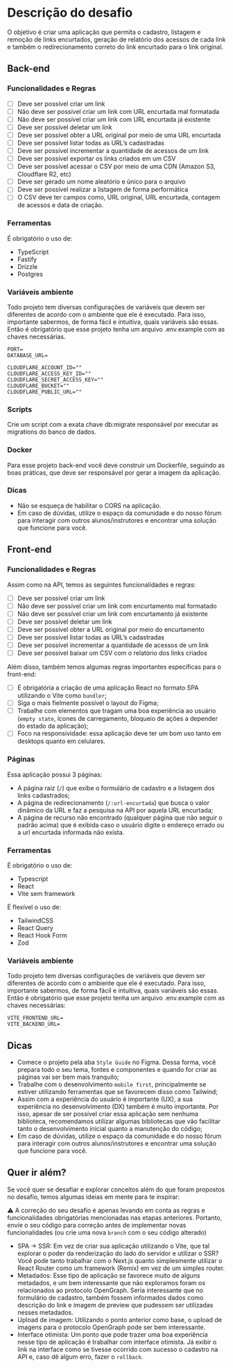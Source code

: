 # Descrição do desafio
O objetivo é criar uma aplicação que permita o cadastro, listagem e remoção de links encurtados, geração de relatório dos acessos de cada link e também o redirecionamento correto do link encurtado para o link original.

## Back-end

### Funcionalidades e Regras

- [ ]  Deve ser possível criar um link
- [ ]  Não deve ser possível criar um link com URL encurtada mal formatada
- [ ]  Não deve ser possível criar um link com URL encurtada já existente
- [ ]  Deve ser possível deletar um link
- [ ]  Deve ser possível obter a URL original por meio de uma URL encurtada
- [ ]  Deve ser possível listar todas as URL’s cadastradas
- [ ]  Deve ser possível incrementar a quantidade de acessos de um link
- [ ]  Deve ser possível exportar os links criados em um CSV
- [ ]  Deve ser possível acessar o CSV por meio de uma CDN (Amazon S3, Cloudflare R2, etc)
- [ ]  Deve ser gerado um nome aleatório e único para o arquivo
- [ ]  Deve ser possível realizar a listagem de forma performática
- [ ]  O CSV deve ter campos como, URL original, URL encurtada, contagem de acessos e data de criação.

### Ferramentas
É obrigatório o uso de:
- TypeScript
- Fastify
- Drizzle
- Postgres

### Variáveis ambiente
Todo projeto tem diversas configurações de variáveis que devem ser diferentes de acordo com o ambiente que ele é executado. Para isso, importante sabermos, de forma fácil e intuitiva, quais variáveis são essas. Então é obrigatório que esse projeto tenha um arquivo .env.example com as chaves necessárias.
```
PORT=
DATABASE_URL=

CLOUDFLARE_ACCOUNT_ID=""
CLOUDFLARE_ACCESS_KEY_ID=""
CLOUDFLARE_SECRET_ACCESS_KEY=""
CLOUDFLARE_BUCKET=""
CLOUDFLARE_PUBLIC_URL=""
```

### Scripts
Crie um script com a exata chave db:migrate responsável por executar as migrations do banco de dados.

### Docker
Para esse projeto back-end você deve construir um Dockerfile, seguindo as boas práticas, que deve ser responsável por gerar a imagem da aplicação.

### Dicas
- Não se esqueça de habilitar o CORS na aplicação.
- Em caso de dúvidas, utilize o espaço da comunidade e do nosso fórum para interagir com outros alunos/instrutores e encontrar uma solução que funcione para você.


## Front-end

### Funcionalidades e Regras
Assim como na API, temos as seguintes funcionalidades e regras:

- [ ]  Deve ser possível criar um link
- [ ]  Não deve ser possível criar um link com encurtamento mal formatado
- [ ]  Não deve ser possível criar um link com encurtamento já existente
- [ ]  Deve ser possível deletar um link
- [ ]  Deve ser possível obter a URL original por meio do encurtamento
- [ ]  Deve ser possível listar todas as URL’s cadastradas
- [ ]  Deve ser possível incrementar a quantidade de acessos de um link
- [ ]  Deve ser possível baixar um CSV com o relatório dos links criados

Além disso, também temos algumas regras importantes específicas para o front-end:

- [ ]  É obrigatória a criação de uma aplicação React no formato SPA utilizando o Vite como `bundler`;
- [ ]  Siga o mais fielmente possível o layout do Figma;
- [ ]  Trabalhe com elementos que tragam uma boa experiência ao usuário (`empty state`, ícones de carregamento, bloqueio de ações a depender do estado da aplicação);
- [ ]  Foco na responsividade: essa aplicação deve ter um bom uso tanto em desktops quanto em celulares.

### Páginas
Essa aplicação possui 3 páginas:

- A página raiz (`/`) que exibe o formulário de cadastro e a listagem dos links cadastrados;
- A página de redirecionamento (`/:url-encurtada`) que busca o valor dinâmico da URL e faz a pesquisa na API por aquela URL encurtada;
- A página de recurso não encontrado (qualquer página que não seguir o padrão acima) que é exibida caso o usuário digite o endereço errado ou a url encurtada informada não exista.

### Ferramentas
É obrigatório o uso de:

- Typescript
- React
- Vite sem framework

É flexível o uso de:

- TailwindCSS
- React Query
- React Hook Form
- Zod

### Variáveis ambiente
Todo projeto tem diversas configurações de variáveis que devem ser diferentes de acordo com o ambiente que ele é executado. Para isso, importante sabermos, de forma fácil e intuitiva, quais variáveis são essas. Então é obrigatório que esse projeto tenha um arquivo .env.example com as chaves necessárias:

```
VITE_FRONTEND_URL=
VITE_BACKEND_URL=
```
## Dicas

- Comece o projeto pela aba `Style Guide` no Figma. Dessa forma, você prepara todo o seu tema, fontes e componentes e quando for criar as páginas vai ser bem mais tranquilo;
- Trabalhe com o desenvolvimento `mobile first`, principalmente se estiver utilizando ferramentas que se favorecem disso como Tailwind;
- Assim com a experiência do usuário é importante (UX), a sua experiência no desenvolvimento (DX) também é muito importante. Por isso, apesar de ser possível criar essa aplicação sem nenhuma biblioteca, recomendamos utilizar algumas bibliotecas que vão facilitar tanto o desenvolvimento inicial quanto a manutenção do código;
- Em caso de dúvidas, utilize o espaço da comunidade e do nosso fórum para interagir com outros alunos/instrutores e encontrar uma solução que funcione para você.

## Quer ir além?

Se você quer se desafiar e explorar conceitos além do que foram propostos no desafio, temos algumas ideias em mente para te inspirar:


⚠️
A correção do seu desafio é apenas levando em conta as regras e funcionalidades obrigatórias mencionadas nas etapas anteriores. Portanto, envie o seu código para correção antes de implementar novas funcionalidades (ou crie uma nova `branch` com o seu código alterado)


- SPA → SSR: Em vez de criar sua aplicação utilizando o Vite, que tal explorar o poder da renderização do lado do servidor e utilizar o SSR? Você pode tanto trabalhar com o Next.js quanto simplesmente utilizar o React Router como um framework (Remix) em vez de um simples router.
- Metadados: Esse tipo de aplicação se favorece muito de alguns metadados, e um bem interessante que não exploramos foram os relacionados ao protocolo OpenGraph. Seria interessante que no formulário de cadastro, também fossem informados dados como descrição do link e imagem de preview que pudessem ser utilizadas nesses metadados.
- Upload de imagem: Utilizando o ponto anterior como base, o upload de imagens para o protocolo OpenGraph pode ser bem interessante.
- Interface otimista: Um ponto que pode trazer uma boa experiência nesse tipo de aplicação é trabalhar com interface otimista. Já exibir o link na interface como se tivesse ocorrido com sucesso o cadastro na API e, caso dê algum erro, fazer o `rollback`.